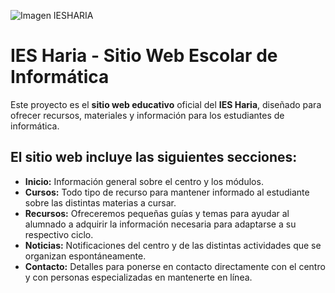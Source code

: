 ![Imagen IESHARIA](https://live.staticflickr.com/65535/52047446386_f17bc0ab41_b.jpg)

# **IES Haria - Sitio Web Escolar de Informática**

Este proyecto es el **sitio web educativo** oficial del **IES Haria**, diseñado para ofrecer recursos, materiales y información para los estudiantes de informática.

## El sitio web incluye las siguientes secciones:
- **Inicio:** Información general sobre el centro y los módulos.
- **Cursos:** Todo tipo de recurso para mantener informado al estudiante sobre las distintas materias a cursar.
- **Recursos:** Ofreceremos pequeñas guías y temas para ayudar al alumnado a adquirir la información necesaria para adaptarse a su respectivo ciclo.
- **Noticias:** Notificaciones del centro y de las distintas actividades que se organizan espontáneamente.
- **Contacto:** Detalles para ponerse en contacto directamente con el centro y con personas especializadas en mantenerte en línea.


